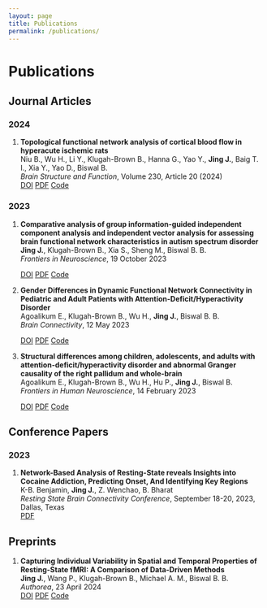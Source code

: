 ```yaml
---
layout: page
title: Publications
permalink: /publications/
---
```


<div class="publications-container">

# Publications

## Journal Articles

### 2024
1. **Topological functional network analysis of cortical blood flow in hyperacute ischemic rats**  
   Niu B., Wu H., Li Y., Klugah-Brown B., Hanna G., Yao Y., **Jing J.**, Baig T. I., Xia Y., Yao D., Biswal B.  
   *Brain Structure and Function*, Volume 230, Article 20 (2024)  
   <div class="publication-links">
     <a href="https://doi.org/10.1007/s00429-024-02864-7" class="doi-link">DOI</a>
     <a href="#" class="pdf-link">PDF</a>
     <a href="#" class="code-link">Code</a>
   </div>

### 2023
1. **Comparative analysis of group information-guided independent component analysis and independent vector analysis for assessing brain functional network characteristics in autism spectrum disorder**  
   **Jing J.**, Klugah-Brown B., Xia S., Sheng M., Biswal B. B.  
   *Frontiers in Neuroscience*, 19 October 2023  
   <div class="publication-links">
     <a href="https://doi.org/10.3389/fnins.2023.1252732" class="doi-link">DOI</a>
     <a href="#" class="pdf-link">PDF</a>
     <a href="#" class="code-link">Code</a>
   </div>

2. **Gender Differences in Dynamic Functional Network Connectivity in Pediatric and Adult Patients with Attention-Deficit/Hyperactivity Disorder**  
   Agoalikum E., Klugah-Brown B., Wu H., **Jing J.**, Biswal B. B.  
   *Brain Connectivity*, 12 May 2023  
   <div class="publication-links">
     <a href="https://doi.org/10.1089/brain.2022.0069" class="doi-link">DOI</a>
     <a href="#" class="pdf-link">PDF</a>
     <a href="#" class="code-link">Code</a>
   </div>

3. **Structural differences among children, adolescents, and adults with attention-deficit/hyperactivity disorder and abnormal Granger causality of the right pallidum and whole-brain**  
   Agoalikum E., Klugah-Brown B., Wu H., Hu P., **Jing J.**, Biswal B.  
   *Frontiers in Human Neuroscience*, 14 February 2023  
   <div class="publication-links">
     <a href="https://doi.org/10.3389/fnhum.2023.1076873" class="doi-link">DOI</a>
     <a href="#" class="pdf-link">PDF</a>
     <a href="#" class="code-link">Code</a>
   </div>

## Conference Papers

### 2023
1. **Network-Based Analysis of Resting-State reveals Insights into Cocaine Addiction, Predicting Onset, And Identifying Key Regions**  
   K-B. Benjamin, **Jing J.**, Z. Wenchao, B. Bharat  
   *Resting State Brain Connectivity Conference*, September 18-20, 2023, Dallas, Texas  
   <div class="publication-links">
     <a href="#" class="pdf-link">PDF</a>
   </div>

## Preprints
1. **Capturing Individual Variability in Spatial and Temporal Properties of Resting-State fMRI: A Comparison of Data-Driven Methods**  
   **Jing J.**, Wang P., Klugah-Brown B., Michael A. M., Biswal B. B.  
   *Authorea*, 23 April 2024  
   <div class="publication-links">
     <a href="https://doi.org/10.22541/au.171386376.60613225/v1" class="doi-link">DOI</a>
     <a href="#" class="pdf-link">PDF</a>
     <a href="#" class="code-link">Code</a>
   </div>

</div> 